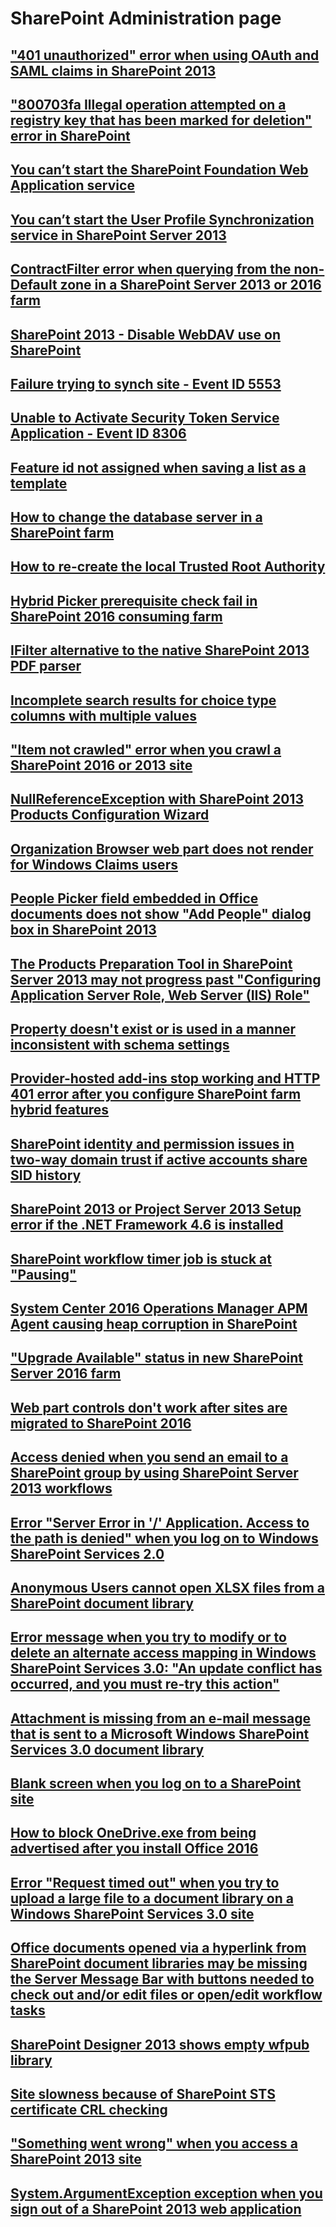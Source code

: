 ﻿# SharePoint Administration page

## ["401 unauthorized" error when using OAuth and SAML claims in SharePoint 2013](./401-unauthorized-error-when-using-oauth-and-saml-claims-in-sharepoint-2013.md)

## ["800703fa Illegal operation attempted on a registry key that has been marked for deletion" error in SharePoint](./800703fa-Illegal-operation-error-in-sharepoint.md)

## [You can’t start the SharePoint Foundation Web Application service](./cannot-start-the-sharepoint-foundation-web-application-service.md)

## [You can’t start the User Profile Synchronization service in SharePoint Server 2013](./cannot-start-the-user-profile-synchronization-service-in-sharepoint-2013.md)

## [ContractFilter error when querying from the non-Default zone in a SharePoint Server 2013 or 2016 farm](./contractfilter-error-when-querying-from-the-non-default-zone-in-a-sharepoint-server-farm.md)

## [SharePoint 2013 - Disable WebDAV use on SharePoint](./disable-webdav-use-in-sharepoint-server-2013.md)

## [Failure trying to synch site - Event ID 5553](./event-id-5553-and-failure-trying-to-synch-site.md)

## [Unable to Activate Security Token Service Application - Event ID 8306](./event-id-8306-and-cannot-activate-security-token-service-application.md)

## [Feature id not assigned when saving a list as a template](./feature-id-not-assigned-when-saving-a-list-as-a-template.md)

## [How to change the database server in a SharePoint farm](./how-to-change-the-database-server-in-a-sharepoint-farm.md)

## [How to re-create the local Trusted Root Authority](./how-to-recreate-the-local-trusted-root-authority.md)

## [Hybrid Picker prerequisite check fail in SharePoint 2016 consuming farm](./hybrid-picker-prerequisite-check-fail-in-sharepoint-2016-consuming-farm.md)

## [IFilter alternative to the native SharePoint 2013 PDF parser](./ifilter-alternative-to-the-native-sharepoint-2013-pdf-parser.md)

## [Incomplete search results for choice type columns with multiple values](./incomplete-search-results-for-choice-type-columns-with-multiple-values.md)

## ["Item not crawled" error when you crawl a SharePoint 2016 or 2013 site](./item-not-crawled-when-crawl-a-sharepoint-2016-or-2013-site.md)

## [NullReferenceException with SharePoint 2013 Products Configuration Wizard](./nullreferenceexception-with-sharepoint-2013-configuration-wizard.md)

## [Organization Browser web part does not render for Windows Claims users](./organization-browser-web-part-does-not-render-for-windows-claims-users.md)

## [People Picker field embedded in Office documents does not show "Add People" dialog box in SharePoint 2013](./people-picker-field-embedded-does-not-show-add-people-dialog-box.md)

## [The Products Preparation Tool in SharePoint Server 2013 may not progress past "Configuring Application Server Role, Web Server (IIS) Role"](./products-preparation-tool-in-sharepoint-2013-may-not-progress-past-configuring-application-server-role.md)

## [Property doesn't exist or is used in a manner inconsistent with schema settings](./property-does-not-exist-or-is-used-in-a-manner-inconsistent-with-schema-settings.md)

## [Provider-hosted add-ins stop working and HTTP 401 error after you configure SharePoint farm hybrid features](./provider-hosted-add-ins-stop-working-and-http-401-error-after-configure-sharepoint-farm-hybrid-features.md)

## [SharePoint identity and permission issues in two-way domain trust if active accounts share SID history](./sharepoint-identity-and-permission-issues-in-two-way-domain-trust-if-active-accounts-share-sid-history.md)

## [SharePoint 2013 or Project Server 2013 Setup error if the .NET Framework 4.6 is installed](./sharepoint-server-2013-or-project-server-2013-setup-error-if-the-.net-framework-4.6-is-installed.md)

## [SharePoint workflow timer job is stuck at "Pausing"](./sharepoint-workflow-timer-job-is-stuck-at-pausing.md)

## [System Center 2016 Operations Manager APM Agent causing heap corruption in SharePoint](./system-center-2016-operations-manager-apm-agent-causing-heap-corruption.md)

## ["Upgrade Available" status in new SharePoint Server 2016 farm](./upgrade-available-status-in-new-sharepoint-server-2016-farm.md)

## [Web part controls don't work after sites are migrated to SharePoint 2016](./web-part-controls-do-not-work-after-sites-are-migrated-to-sharepoint-2016.md)

## [Access denied when you send an email to a SharePoint group by using SharePoint Server 2013 workflows](./access-denied-when-send-an-email-to-a-sharepoint-group.md)

## [Error "Server Error in '/' Application. Access to the path  is denied" when you log on to Windows SharePoint Services 2.0](./access-to-the-path-is-denied-when-log-on-to-sharepoint-services-2.0.md)

## [Anonymous Users cannot open XLSX files from a SharePoint document library](./anonymous-users-cannot-open-xlsx-files-from-a-sharepoint-document-library.md)

## [Error message when you try to modify or to delete an alternate access mapping in Windows SharePoint Services 3.0: "An update conflict has occurred, and you must re-try this action"](./an-update-conflict-when-modify-or-delete-an-alternate-access-mapping-in-sharepoint-services-3.0.md)

## [Attachment is missing from an e-mail message that is sent to a Microsoft Windows SharePoint Services 3.0 document library](./attachment-is-missing-in-an-email-message-to-a-sharepoint-services-3.0-library.md)

## [Blank screen when you log on to a SharePoint site](./blank-screen-when-you-log-on-to-a-sharepoint-site.md)

## [How to block OneDrive.exe from being advertised after you install Office 2016](./how-to-block-onedrive.exe-from-being-advertised-after-install-office-2016.md)

## [Error "Request timed out" when you try to upload a large file to a document library on a Windows SharePoint Services 3.0 site](./request-timed-out-when-upload-a-large-file-to-a-sharepoint-services-3.0-library.md)

## [Office documents opened via a hyperlink from SharePoint document libraries may be missing the Server Message Bar with buttons needed to check out and/or edit files or open/edit workflow tasks](./server-message-bar-is-missing-when-open-office-documents-via-a-link-from-sharepoint-library.md)

## [SharePoint Designer 2013 shows empty wfpub library](./sharepoint-designer-2013-shows-empty-wfpub-library.md)

## [Site slowness because of SharePoint STS certificate CRL checking](./site-slowness-because-of-sharepoint-sts-certificate-crl-checking.md)

## ["Something went wrong" when you access a SharePoint 2013 site](./something-went-wrong-when-access-a-sharepoint-2013-site.md)

## [System.ArgumentException exception when you sign out of a SharePoint 2013 web application](./system.argumentexception-exception-when-sign-out-of-a-sharepoint-2013-web-application.md)